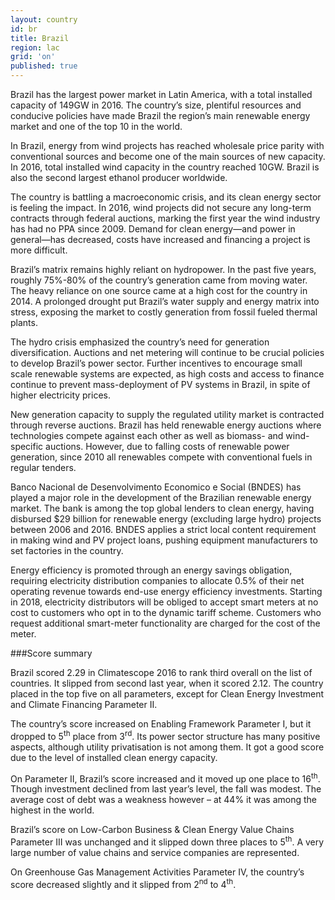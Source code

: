 ```yaml
---
layout: country
id: br
title: Brazil
region: lac
grid: 'on'
published: true
---
```


Brazil has the largest power market in Latin America, with a total installed capacity of 149GW in 2016. The country’s size, plentiful resources and conducive policies have made Brazil the region’s main renewable energy market and one of the top 10 in the world.

In Brazil, energy from wind projects has reached wholesale price parity with conventional sources and become one of the main sources of new capacity. In 2016, total installed wind capacity in the country reached 10GW. Brazil is also the second largest ethanol producer worldwide.

The country is battling a macroeconomic crisis, and its clean energy sector is feeling the impact. In 2016, wind projects did not secure any long-term contracts through federal auctions, marking the first year the wind industry has had no PPA since 2009. Demand for clean energy—and power in general—has decreased, costs have increased and financing a project is more difficult.

Brazil’s matrix remains highly reliant on hydropower. In the past five years, roughly 75%-80% of the country’s generation came from moving water. The heavy reliance on one source came at a high cost for the country in 2014. A prolonged drought put Brazil’s water supply and energy matrix into stress, exposing the market to costly generation from fossil fueled thermal plants.

The hydro crisis emphasized the country’s need for generation diversification. Auctions and net metering will continue to be crucial policies to develop Brazil’s power sector. Further incentives to encourage small scale renewable systems are expected, as high costs and access to finance continue to prevent mass-deployment of PV systems in Brazil, in spite of higher electricity prices.

New generation capacity to supply the regulated utility market is contracted through reverse auctions. Brazil has held renewable energy auctions where technologies compete against each other as well as biomass- and wind-specific auctions. However, due to falling costs of renewable power generation, since 2010 all renewables compete with conventional fuels in regular tenders.

Banco Nacional de Desenvolvimento Economico e Social (BNDES) has played a major role in the development of the Brazilian renewable energy market. The bank is among the top global lenders to clean energy, having disbursed $29 billion for renewable energy (excluding large hydro) projects between 2006 and 2016. BNDES applies a strict local content requirement in making wind and PV project loans, pushing equipment manufacturers to set factories in the country.

Energy efficiency is promoted through an energy savings obligation, requiring electricity distribution companies to allocate 0.5% of their net operating revenue towards end-use energy efficiency investments. Starting in 2018, electricity distributors will be obliged to accept smart meters at no cost to customers who opt in to the dynamic tariff scheme. Customers who request additional smart-meter functionality are charged for the cost of the meter.


###Score summary

Brazil scored 2.29 in Climatescope 2016 to rank third overall on the list of countries. It slipped from second last year, when it scored 2.12. The country placed in the top five on all parameters, except for Clean Energy Investment and Climate Financing Parameter II.

The country’s score increased on Enabling Framework Parameter I, but it dropped to 5<sup>th</sup> place from 3<sup>rd</sup>. Its power sector structure has many positive aspects, although utility privatisation is not among them. It got a good score due to the level of installed clean energy capacity.

On Parameter II, Brazil’s score increased and it moved up one place to 16<sup>th</sup>. Though investment declined from last year’s level, the fall was modest. The average cost of debt was a weakness however – at 44% it was among the highest in the world.

Brazil’s score on Low-Carbon Business & Clean Energy Value Chains Parameter III was unchanged and it slipped down three places to 5<sup>th</sup>. A very large number of value chains and service companies are represented.

On Greenhouse Gas Management Activities Parameter IV, the country’s score decreased slightly and it slipped from 2<sup>nd</sup> to 4<sup>th</sup>.
